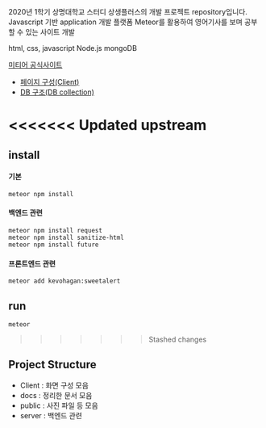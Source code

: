 2020년 1학기 상명대학교 스터디 상생플러스의 개발 프로젝트 repository입니다.   
Javascript 기반 application 개발 플랫폼 Meteor를 활용하여 영어기사를 보며 공부할 수 있는 사이트 개발


html, css, javascript
Node.js
mongoDB

[미티어 공식사이트](https://www.meteor.com/)


* [페이지 구성(Client)](/docs/client_structure.md)
* [DB 구조(DB collection)](/docs/DB_collection.md)

<<<<<<< Updated upstream
=======
## install
#### 기본
```
meteor npm install
```
#### 백엔드 관련
```
meteor npm install request
meteor npm install sanitize-html
meteor npm install future
```
#### 프론트엔드 관련
```
meteor add kevohagan:sweetalert
```
## run
```
meteor
```

>>>>>>> Stashed changes
## Project Structure
* Client : 화면 구성 모음
* docs : 정리한 문서 모음
* public : 사진 파일 등 모음
* server : 백엔드 관련
